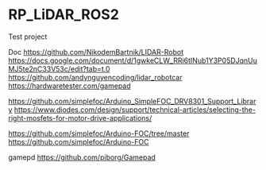 # RP_LiDAR_ROS2
Test project

Doc
https://github.com/NikodemBartnik/LIDAR-Robot
https://docs.google.com/document/d/1gwkeCLW_RRi6tINub1Y3P05DJqnUuMJ5te2nC33V53c/edit?tab=t.0
https://github.com/andynguyencoding/lidar_robotcar
https://hardwaretester.com/gamepad

https://github.com/simplefoc/Arduino_SimpleFOC_DRV8301_Support_Library
https://www.diodes.com/design/support/technical-articles/selecting-the-right-mosfets-for-motor-drive-applications/


https://github.com/simplefoc/Arduino-FOC/tree/master
https://github.com/simplefoc/Arduino-FOC


gamepd
https://github.com/piborg/Gamepad
